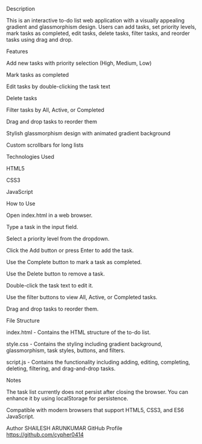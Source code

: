 Description

This is an interactive to-do list web application with a visually appealing gradient and glassmorphism design. Users can add tasks, set priority levels, mark tasks as completed, edit tasks, delete tasks, filter tasks, and reorder tasks using drag and drop.

Features

Add new tasks with priority selection (High, Medium, Low)

Mark tasks as completed

Edit tasks by double-clicking the task text

Delete tasks

Filter tasks by All, Active, or Completed

Drag and drop tasks to reorder them

Stylish glassmorphism design with animated gradient background

Custom scrollbars for long lists

Technologies Used

HTML5

CSS3

JavaScript

How to Use

Open index.html in a web browser.

Type a task in the input field.

Select a priority level from the dropdown.

Click the Add button or press Enter to add the task.

Use the Complete button to mark a task as completed.

Use the Delete button to remove a task.

Double-click the task text to edit it.

Use the filter buttons to view All, Active, or Completed tasks.

Drag and drop tasks to reorder them.

File Structure

index.html - Contains the HTML structure of the to-do list.

style.css - Contains the styling including gradient background, glassmorphism, task styles, buttons, and filters.

script.js - Contains the functionality including adding, editing, completing, deleting, filtering, and drag-and-drop tasks.

Notes

The task list currently does not persist after closing the browser. You can enhance it by using localStorage for persistence.

Compatible with modern browsers that support HTML5, CSS3, and ES6 JavaScript.


Author
SHAILESH ARUNKUMAR
GitHub Profile https://github.com/cypher0414